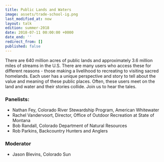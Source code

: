 ```yaml
---
title: Public Lands and Waters
image: assets/trade-school-ig.png
last_modified_at: now
layout: talk
edition: summer-2018
date: 2018-07-11 00:00:00 +0000
date_end: ''
redirect_from: []
published: false
---
```

There are 640 million acres of public lands and approximately 3.6 million miles of streams in the U.S. There are many users who access these for different reasons - those making a livelihood to recreating to visiting sacred homelands. Each user has a unique perspective and story to tell about the value and meaning of these public places. Often, these users meet on the land and water and their stories collide. Join us to hear the tales.

### Panelists:

* Nathan Fey, Colorado River Stewardship Program, American Whitewater
* Rachel Vandervoort, Director, Office of Outdoor Recreation at State of Montana
* Bob Randall, Colorado Department of Natural Resources
* Rob Parkins, Backcountry Hunters and Anglers

### Moderator

* Jason Blevins, Colorado Sun